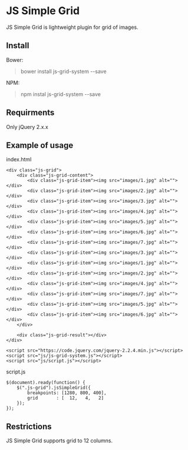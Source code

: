 JS Simple Grid
===================

JS Simple Grid is lightweight plugin for grid of images.


Install
-------------
Bower:
>bower install js-grid-system --save

NPM:
>npm instal js-grid-system --save


Requirments
-------------------

Only jQuery 2.x.x



Example of usage
-------------

index.html
```
<div class="js-grid">
	<div class="js-grid-content">
	    <div class="js-grid-item"><img src="images/1.jpg" alt=""></div>
	    <div class="js-grid-item"><img src="images/2.jpg" alt=""></div>
	    <div class="js-grid-item"><img src="images/3.jpg" alt=""></div>
	    <div class="js-grid-item"><img src="images/4.jpg" alt=""></div>
	    <div class="js-grid-item"><img src="images/5.jpg" alt=""></div>
	    <div class="js-grid-item"><img src="images/6.jpg" alt=""></div>
	    <div class="js-grid-item"><img src="images/7.jpg" alt=""></div>
	    <div class="js-grid-item"><img src="images/3.jpg" alt=""></div>
	    <div class="js-grid-item"><img src="images/1.jpg" alt=""></div>
	    <div class="js-grid-item"><img src="images/2.jpg" alt=""></div>
	    <div class="js-grid-item"><img src="images/4.jpg" alt=""></div>
	    <div class="js-grid-item"><img src="images/7.jpg" alt=""></div>
	    <div class="js-grid-item"><img src="images/5.jpg" alt=""></div>
	    <div class="js-grid-item"><img src="images/6.jpg" alt=""></div>
	</div>
	
	<div class="js-grid-result"></div>
</div>

<script src="https://code.jquery.com/jquery-2.2.4.min.js"></script>
<script src="js/js-grid-system.js"></script>
<script src="js/script.js"></script>

```

script.js
```
$(document).ready(function() {
    $(".js-grid").jsSimpleGrid({
        breakpoints: [1280, 800, 400],
        grid       : [  12,   4,   2]
    });
});
```

Restrictions
-------------
JS Simple Grid supports grid to 12 columns.
